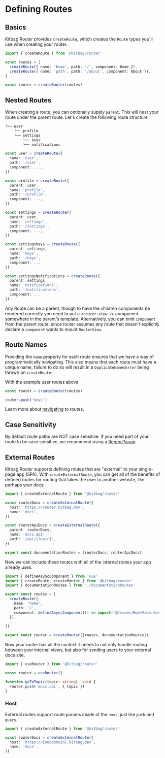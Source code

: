 # Defining Routes

## Basics

Kitbag Router provides `createRoute`, which creates the `Route` types you'll use when creating your router.

```ts
import { createRoute } from '@kitbag/router'

const routes = [
  createRoute({ name: 'home', path: '/', component: Home }),
  createRoute({ name: 'path', path: '/about', component: About }),
]

const router = createRouter(routes)
```

## Nested Routes

When creating a route, you can optionally supply `parent`. This will nest your route under the parent route. Let's create the following route structure

```txt
└── user
    └── profile
    └── settings
        └── keys
        └── notifications
```

```ts
const user = createRoute({
  name: 'user',
  path: '/user',
  component: ...,
})

const profile = createRoute({
  parent: user,
  name: 'profile',
  path: '/profile',
  component: ...,
})

const settings = createRoute({
  parent: user,
  name: 'settings',
  path: '/settings',
  component: ...,
})

const settingsKeys = createRoute({ 
  parent: settings,
  name: 'keys', 
  path: '/keys', 
  component: ... 
})

const settingsNotifications = createRoute({ 
  parent: settings,
  name: 'notifications', 
  path: '/notifications', 
  component: ... 
})
```

Any Route can be a parent, though to have the children components be rendered correctly you need to put a `<router-view />` component somewhere in the parent's template. Alternatively, you can omit `component` from the parent route, since router assumes any route that doesn't explicitly declare a `component` wants to mount `RouterView`.

## Route Names

Providing the `name` property for each route ensures that we have a way of programmatically navigating. This also means that each route must have a unique name, failure to do so will result in a `DuplicateNamesError` being thrown on `createRouter`.

With the example user routes above

```ts
const router = createRouter(routes)

router.push('keys')
```

Learn more about [navigating](/core-concepts/navigating) to routes.

## Case Sensitivity

By default route paths are NOT case sensitive. If you need part of your route to be case sensitive, we recommend using a [Regex Param](/core-concepts/route-params#regexp-params).

## External Routes

Kitbag Router supports defining routes that are "external" to your single-page app (SPA). With `createExternalRoute`, you can get all of the benefits of defined routes for routing that takes the user to another website, like perhaps your docs.

```ts
import { createExternalRoute } from '@kitbag/router'

const routerDocs = createExternalRoute({
  host: 'https://router.kitbag.dev',
  name: 'docs',
})

const routerApiDocs = createExternalRoute({
  parent: routerDocs,
  name: 'docs.api',
  path: '/api/[topic]',
})

export const documentationRoutes = [routerDocs, routerApiDocs]
```

Now we can include these routes with all of the internal routes your app already uses.

```ts
import { defineAsyncComponent } from 'vue'
import { createRoute, createRouter } from '@kitbag/router'
import { documentationRoutes } from './documentationRoutes'

export const routes = [
  createRoute({
    name: 'home',
    path: '/',
    component: defineAsyncComponent(() => import('@/views/HomeView.vue')),
  }),
  ...
])

export const router = createRouter([routes, documentationRoutes])
```

Now your router has all the context it needs to not only handle routing between your internal views, but also for sending users to your external docs site.

```ts
import { useRouter } from '@kitbag/router'

const router = useRouter()

function goToTopic(topic: string): void {
  router.push('docs.api', { topic })
}
```

### Host

External routes support route params inside of the `host`, just like `path` and `query`.

```ts
import { createExternalRoute } from '@kitbag/router'

const routerDocs = createExternalRoute({
  host: 'https://[subdomain].kitbag.dev',
  name: 'docs',
})
```
